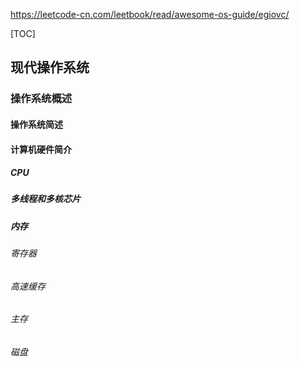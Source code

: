 https://leetcode-cn.com/leetbook/read/awesome-os-guide/egiovc/

[TOC]



## 现代操作系统

### 操作系统概述

#### 操作系统简述

#### 计算机硬件简介

##### CPU

##### 多线程和多核芯片

##### 内存

###### 寄存器

###### 高速缓存

###### 主存

###### 磁盘





